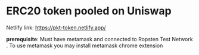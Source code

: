 # ERC20 token pooled on Uniswap 

Netlify link:
https://pkt-token.netlify.app/

**prerequisite**:
Must have metamask and connected to Ropsten Test Network . To use metamask you may install metamask chrome extension
